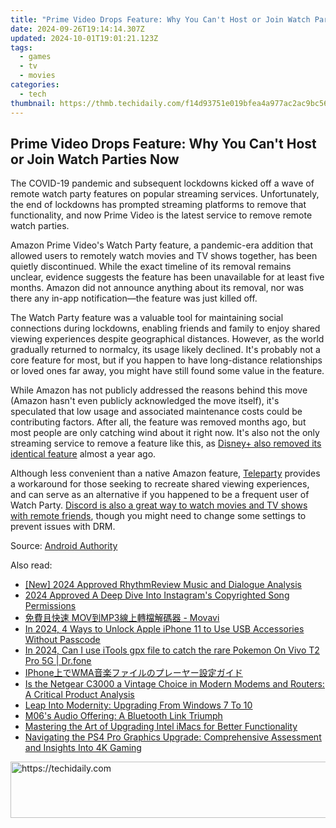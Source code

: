 ```yaml
---
title: "Prime Video Drops Feature: Why You Can't Host or Join Watch Parties Now"
date: 2024-09-26T19:14:14.307Z
updated: 2024-10-01T19:01:21.123Z
tags:
  - games
  - tv
  - movies
categories:
  - tech
thumbnail: https://thmb.techidaily.com/f14d93751e019bfea4a977ac2ac9bc564b77ea9b7c9b8b27159acb247e2b395b.jpg
---
```


## Prime Video Drops Feature: Why You Can't Host or Join Watch Parties Now

The COVID-19 pandemic and subsequent lockdowns kicked off a wave of remote watch party features on popular streaming services. Unfortunately, the end of lockdowns has prompted streaming platforms to remove that functionality, and now Prime Video is the latest service to remove remote watch parties.

 Amazon Prime Video's Watch Party feature, a pandemic-era addition that allowed users to remotely watch movies and TV shows together, has been quietly discontinued. While the exact timeline of its removal remains unclear, evidence suggests the feature has been unavailable for at least five months. Amazon did not announce anything about its removal, nor was there any in-app notification—the feature was just killed off.

 The Watch Party feature was a valuable tool for maintaining social connections during lockdowns, enabling friends and family to enjoy shared viewing experiences despite geographical distances. However, as the world gradually returned to normalcy, its usage likely declined. It's probably not a core feature for most, but if you happen to have long-distance relationships or loved ones far away, you might have still found some value in the feature.

 While Amazon has not publicly addressed the reasons behind this move (Amazon hasn't even publicly acknowledged the move itself), it's speculated that low usage and associated maintenance costs could be contributing factors. After all, the feature was removed months ago, but most people are only catching wind about it right now. It's also not the only streaming service to remove a feature like this, as [Disney+ also removed its identical feature](https://easy-unlock-android.techidaily.com/in-2024-how-to-lock-apps-on-realme-narzo-60-5g-to-protect-your-individual-information-by-drfone-android/) almost a year ago.

 Although less convenient than a native Amazon feature, [Teleparty](https://www.teleparty.com/) provides a workaround for those seeking to recreate shared viewing experiences, and can serve as an alternative if you happened to be a frequent user of Watch Party. [Discord is also a great way to watch movies and TV shows with remote friends](https://visual-screen-recording.techidaily.com/new-2024-approved-best-online-audio-solutions-2023-guide/), though you might need to change some settings to prevent issues with DRM.

 Source: [Android Authority](https://www.androidauthority.com/amazon-prime-viewing-party-axed-3458167/)

<ins class="adsbygoogle"
     style="display:block"
     data-ad-format="autorelaxed"
     data-ad-client="ca-pub-7571918770474297"
     data-ad-slot="1223367746"></ins>

<ins class="adsbygoogle"
     style="display:block"
     data-ad-client="ca-pub-7571918770474297"
     data-ad-slot="8358498916"
     data-ad-format="auto"
     data-full-width-responsive="true"></ins>

<span class="atpl-alsoreadstyle">Also read:</span>
<div><ul>
<li><a href="https://desktop-recording.techidaily.com/new-2024-approved-rhythmreview-music-and-dialogue-analysis/"><u>[New] 2024 Approved RhythmReview Music and Dialogue Analysis</u></a></li>
<li><a href="https://extra-tips.techidaily.com/2024-approved-a-deep-dive-into-instagrams-copyrighted-song-permissions/"><u>2024 Approved A Deep Dive Into Instagram's Copyrighted Song Permissions</u></a></li>
<li><a href="https://some-knowledge.techidaily.com/1726223486809-movmp3-movavi/"><u>免費且快速 MOV到MP3線上轉檔解碼器 - Movavi</u></a></li>
<li><a href="https://ios-unlock.techidaily.com/in-2024-4-ways-to-unlock-apple-iphone-11-to-use-usb-accessories-without-passcode-by-drfone-ios/"><u>In 2024, 4 Ways to Unlock Apple iPhone 11 to Use USB Accessories Without Passcode</u></a></li>
<li><a href="https://change-location.techidaily.com/in-2024-can-i-use-itools-gpx-file-to-catch-the-rare-pokemon-on-vivo-t2-pro-5g-drfone-by-drfone-virtual-android/"><u>In 2024, Can I use iTools gpx file to catch the rare Pokemon On Vivo T2 Pro 5G | Dr.fone</u></a></li>
<li><a href="https://win-community.techidaily.com/iphonewma/"><u>IPhone上でWMA音楽ファイルのプレーヤー設定ガイド</u></a></li>
<li><a href="https://buynow-marvelous.techidaily.com/is-the-netgear-c3000-a-vintage-choice-in-modern-modems-and-routers-a-critical-product-analysis/"><u>Is the Netgear C3000 a Vintage Choice in Modern Modems and Routers: A Critical Product Analysis</u></a></li>
<li><a href="https://buynow-marvelous.techidaily.com/leap-into-modernity-upgrading-from-windows-7-to-10/"><u>Leap Into Modernity: Upgrading From Windows 7 To 10</u></a></li>
<li><a href="https://buynow-marvelous.techidaily.com/m06s-audio-offering-a-bluetooth-link-triumph/"><u>M06's Audio Offering: A Bluetooth Link Triumph</u></a></li>
<li><a href="https://buynow-marvelous.techidaily.com/mastering-the-art-of-upgrading-intel-imacs-for-better-functionality/"><u>Mastering the Art of Upgrading Intel iMacs for Better Functionality</u></a></li>
<li><a href="https://buynow-marvelous.techidaily.com/navigating-the-ps4-pro-graphics-upgrade-comprehensive-assessment-and-insights-into-4k-gaming/"><u>Navigating the PS4 Pro Graphics Upgrade: Comprehensive Assessment and Insights Into 4K Gaming</u></a></li>
</ul></div>

<!-- affiliate ads begin -->
<a href="https://appsumo.8odi.net/c/5597632/2144282/7443" target="_top" id="2144282">
  <img src="//a.impactradius-go.com/display-ad/7443-2144282" border="0" alt="https://techidaily.com" width="728" height="90"/>
</a>
<img height="0" width="0" src="https://appsumo.8odi.net/i/5597632/2144282/7443" style="position:absolute;visibility:hidden;" border="0" />
<!-- affiliate ads end -->


